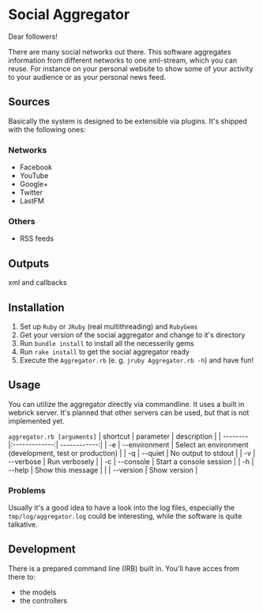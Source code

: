 # Social Aggregator
Dear followers!

There are many social networks out there. This software aggregates information from different networks to one xml-stream, which you can reuse. For instance on your personal website to show some of your activity to your audience or as your personal news feed.

## Sources
Basically the system is designed to be extensible via plugins. It's shipped with the following ones:

### Networks
- Facebook
- YouTube
- Google+
- Twitter
- LastFM

### Others
- RSS feeds

## Outputs
xml and callbacks

## Installation
1. Set up `Ruby` or `JRuby` (real multithreading) and `RubyGems`
2. Get your version of the social aggregator and change to it's directory
3. Run `bundle install` to install all the necesserily gems
4. Run `rake install` to get the social aggregator ready
5. Execute the `Aggregator.rb` (e. g. `jruby Aggregator.rb -h`) and have fun!

## Usage
You can utilize the aggregator directly via commandline. It uses a built in webrick server. It's planned that other servers can be used, but that is not implemented yet.

`aggregator.rb [arguments]`
| shortcut | parameter     | description  |
| -------- |:-------------:| ------------:|
| -e       | --environment | Select an environment (development, test or production) |
| -q       | --quiet       | No output to stdout |
| -v       | --verbose     | Run verbosely |
| -c       | --console     | Start a console session |
| -h       | --help        | Show this message |
|          | --version     | Show version |

### Problems
Usually it's a good idea to have a look into the log files, especially the `tmp/log/aggregator.log` could be interesting, while the software is quite talkative. 

## Development
There is a prepared command line (IRB) built in. You'll have acces from there to:

- the models
- the controllers